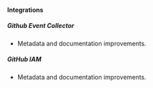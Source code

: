 
#### Integrations

##### Github Event Collector

- Metadata and documentation improvements.

##### GitHub IAM

- Metadata and documentation improvements.
